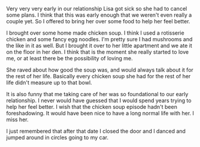 Very very very early in our relationship Lisa got sick so she had to cancel some plans. I think that this was early enough that we weren't even really a couple yet. So I offered to bring her over some food to help her feel better. 

I brought over some home made chicken soup. I think I used a rotisserie chicken and some fancy egg noodles. I'm pretty sure I had mushrooms and the like in it as well. But I brought it over to her little apartment and we ate it on the floor in her den. I think that is the moment she really started to love me, or at least there be the possibility of loving me. 

She raved about how good the soup was, and would always talk about it for the rest of her life. Basically every chicken soup she had for the rest of her life didn't measure up to that bowl. 

It is also funny that me taking care of her was so foundational to our early relationship. I never would have guessed that I would spend years trying to help her feel better. I wish that the chicken soup episode hadn't been foreshadowing. It would have been nice to have a long normal life with her. I miss her.

I just remembered that after that date I closed the door and I danced and jumped around in circles going to my car. 